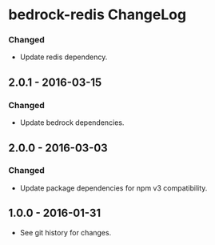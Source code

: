 # bedrock-redis ChangeLog

### Changed
- Update redis dependency.

## 2.0.1 - 2016-03-15

### Changed
- Update bedrock dependencies.

## 2.0.0 - 2016-03-03

### Changed
- Update package dependencies for npm v3 compatibility.

## 1.0.0 - 2016-01-31

- See git history for changes.
